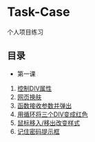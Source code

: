 # Task-Case
个人项目练习

## 目录
* 第一课 
 1. [控制DIV属性](./lesson-01.html)
 1. [网页换肤](./lesson-02.html)
 1. [函数接收参数并弹出](./lesson-03.html)
 1. [用循环将三个DIV变成红色](./lesson-04.html)
 1. [鼠标移入/移出改变样式](./lesson-05.html)
 1. [记住密码提示框](./lesson-06.html)
 
